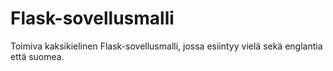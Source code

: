 Flask-sovellusmalli
===================

Toimiva kaksikielinen Flask-sovellusmalli, jossa esiintyy
vielä sekä englantia että suomea.



